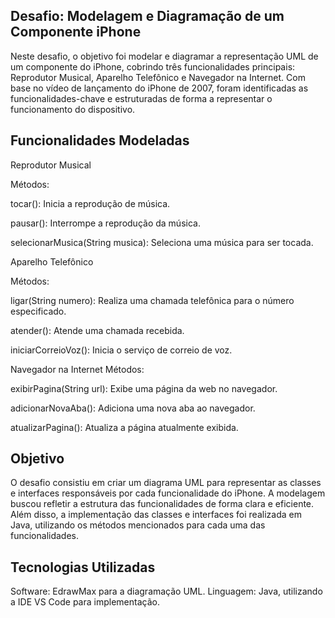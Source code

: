## Desafio: Modelagem e Diagramação de um Componente iPhone

Neste desafio, o objetivo foi modelar e diagramar a representação UML de um componente do iPhone, cobrindo três funcionalidades principais: Reprodutor Musical, Aparelho Telefônico e Navegador na Internet. Com base no vídeo de lançamento do iPhone de 2007, foram identificadas as funcionalidades-chave e estruturadas de forma a representar o funcionamento do dispositivo.

## Funcionalidades Modeladas
Reprodutor Musical

Métodos:

tocar(): Inicia a reprodução de música.

pausar(): Interrompe a reprodução da música.

selecionarMusica(String musica): Seleciona uma música para ser tocada.

Aparelho Telefônico

Métodos:

ligar(String numero): Realiza uma chamada telefônica para o número especificado.

atender(): Atende uma chamada recebida.

iniciarCorreioVoz(): Inicia o serviço de correio de voz.

Navegador na Internet
Métodos:

exibirPagina(String url): Exibe uma página da web no navegador.

adicionarNovaAba(): Adiciona uma nova aba ao navegador.

atualizarPagina(): Atualiza a página atualmente exibida.

## Objetivo

O desafio consistiu em criar um diagrama UML para representar as classes e interfaces responsáveis por cada funcionalidade do iPhone. A modelagem buscou refletir a estrutura das funcionalidades de forma clara e eficiente. Além disso, a implementação das classes e interfaces foi realizada em Java, utilizando os métodos mencionados para cada uma das funcionalidades.

## Tecnologias Utilizadas

Software: EdrawMax para a diagramação UML.
Linguagem: Java, utilizando a IDE VS Code para implementação.
